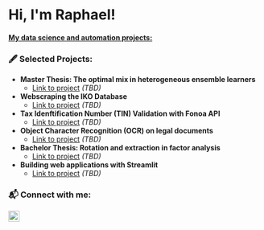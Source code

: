 <h1>Hi, I'm Raphael! </h1>
<h4><a href="https://github.com/raphaelhanke">My data science and automation projects:</a></h4>

<h3> 🖋️ Selected Projects:</h3>

- <b>Master Thesis: The optimal mix in heterogeneous ensemble learners</b>
  - [Link to project](https://github.com/) _(TBD)_
- <b>Webscraping the IKO Database</b>
  - [Link to project](https://github.com/) _(TBD)_
- <b>Tax Idenftification Number (TIN) Validation with Fonoa API</b>
  - [Link to project](https://github.com/) _(TBD)_
- <b>Object Character Recognition (OCR) on legal documents</b>
  - [Link to project](https://github.com/) _(TBD)_
- <b>Bachelor Thesis: Rotation and extraction in factor analysis</b>
  - [Link to project](https://github.com/) _(TBD)_
- <b>Building web applications with Streamlit</b>
  - [Link to project](https://github.com/) _(TBD)_

<h3> 📬 Connect with me:</h3>

[<img align="left" alt="RaphaelHanke | LinkedIn" width="22px" src="https://cdn.jsdelivr.net/npm/simple-icons@v3/icons/linkedin.svg" />][linkedin]

[linkedin]: https://www.linkedin.com/in/raphael-h-467567146/

